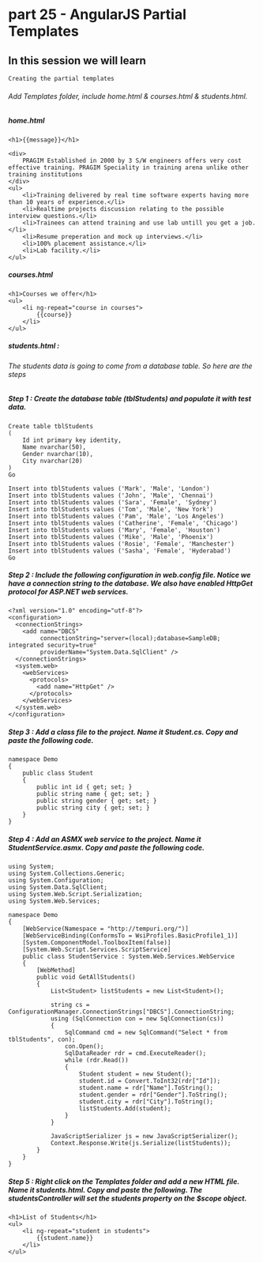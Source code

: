 # part 25 - AngularJS Partial Templates

## In this session we will learn

    Creating the partial templates

###### Add Templates folder, include home.html & courses.html & students.html.

##### home.html
    <h1>{{message}}</h1>
     
    <div>
        PRAGIM Established in 2000 by 3 S/W engineers offers very cost effective training. PRAGIM Speciality in training arena unlike other training institutions
    </div>
    <ul>
        <li>Training delivered by real time software experts having more than 10 years of experience.</li>
        <li>Realtime projects discussion relating to the possible interview questions.</li>
        <li>Trainees can attend training and use lab untill you get a job.</li>
        <li>Resume preperation and mock up interviews.</li>
        <li>100% placement assistance.</li>
        <li>Lab facility.</li>
    </ul>

##### courses.html
    <h1>Courses we offer</h1>
    <ul>
        <li ng-repeat="course in courses">
            {{course}}
        </li>
    </ul>

##### students.html : 

###### The students data is going to come from a database table. So here are the steps

##### Step 1 : Create the database table (tblStudents) and populate it with test data. 

    Create table tblStudents
    (
        Id int primary key identity,
        Name nvarchar(50),
        Gender nvarchar(10),
        City nvarchar(20)
    )
    Go
     
    Insert into tblStudents values ('Mark', 'Male', 'London')
    Insert into tblStudents values ('John', 'Male', 'Chennai')
    Insert into tblStudents values ('Sara', 'Female', 'Sydney')
    Insert into tblStudents values ('Tom', 'Male', 'New York')
    Insert into tblStudents values ('Pam', 'Male', 'Los Angeles')
    Insert into tblStudents values ('Catherine', 'Female', 'Chicago')
    Insert into tblStudents values ('Mary', 'Female', 'Houston')
    Insert into tblStudents values ('Mike', 'Male', 'Phoenix')
    Insert into tblStudents values ('Rosie', 'Female', 'Manchester')
    Insert into tblStudents values ('Sasha', 'Female', 'Hyderabad')
    Go

##### Step 2 : Include the following configuration in web.config file. Notice we have a connection string to the database. We also have enabled HttpGet protocol for ASP.NET web services.

    <?xml version="1.0" encoding="utf-8"?>
    <configuration>
      <connectionStrings>
        <add name="DBCS"
             connectionString="server=(local);database=SampleDB; integrated security=true"
             providerName="System.Data.SqlClient" />
      </connectionStrings>
      <system.web>
        <webServices>
          <protocols>
            <add name="HttpGet" />
          </protocols>
        </webServices>
      </system.web>
    </configuration>

##### Step 3 : Add a class file to the project. Name it Student.cs. Copy and paste the following code.

    namespace Demo
    {
        public class Student
        {
            public int id { get; set; }
            public string name { get; set; }
            public string gender { get; set; }
            public string city { get; set; }
        }
    }

##### Step 4 : Add an ASMX web service to the project. Name it StudentService.asmx. Copy and paste the following code.

    using System;
    using System.Collections.Generic;
    using System.Configuration;
    using System.Data.SqlClient;
    using System.Web.Script.Serialization;
    using System.Web.Services;
     
    namespace Demo
    {
        [WebService(Namespace = "http://tempuri.org/")]
        [WebServiceBinding(ConformsTo = WsiProfiles.BasicProfile1_1)]
        [System.ComponentModel.ToolboxItem(false)]
        [System.Web.Script.Services.ScriptService]
        public class StudentService : System.Web.Services.WebService
        {
            [WebMethod]
            public void GetAllStudents()
            {
                List<Student> listStudents = new List<Student>();
     
                string cs = ConfigurationManager.ConnectionStrings["DBCS"].ConnectionString;
                using (SqlConnection con = new SqlConnection(cs))
                {
                    SqlCommand cmd = new SqlCommand("Select * from tblStudents", con);
                    con.Open();
                    SqlDataReader rdr = cmd.ExecuteReader();
                    while (rdr.Read())
                    {
                        Student student = new Student();
                        student.id = Convert.ToInt32(rdr["Id"]);
                        student.name = rdr["Name"].ToString();
                        student.gender = rdr["Gender"].ToString();
                        student.city = rdr["City"].ToString();
                        listStudents.Add(student);
                    }
                }
     
                JavaScriptSerializer js = new JavaScriptSerializer();
                Context.Response.Write(js.Serialize(listStudents));
            }
        }
    }

##### Step 5 : Right click on the Templates folder and add a new HTML file. Name it students.html. Copy and paste the following. The studentsController will set the students property on the $scope object.

    <h1>List of Students</h1>
    <ul>
        <li ng-repeat="student in students">
            {{student.name}}
        </li>
    </ul>